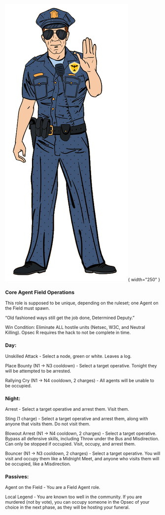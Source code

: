 ![determineddeputy.png](Images/determineddeputy.png){ width="250" }

### **Core Agent Field Operations**

This role is supposed to be unique, depending on the ruleset; one Agent on the Field must spawn.

“Old fashioned ways still get the job done, Determined Deputy.”

Win Condition: Eliminate ALL hostile units (Netsec, W3C, and Neutral Killing). Opsec R requires the hack to not be complete in time.

### **Day:**

Unskilled Attack - Select a node, green or white. Leaves a log.

Place Bounty (N1 -> N3 cooldown) - Select a target operative. Tonight they will be attempted to be arrested.

Rallying Cry (N1 -> N4 cooldown, 2 charges) - All agents will be unable to be occupied.

### **Night:**

Arrest - Select a target operative and arrest them. Visit them.

Sting (1 charge) - Select a target operative and arrest them, along with anyone that visits them. Do not visit them.

Blowout Arrest (N1 -> N4 cooldown, 2 charges) - Select a target operative. Bypass all defensive skills, including Throw under the Bus and Misdirection. Can only be stopped if occupied. Visit, occupy, and arrest them.

Bouncer (N1 -> N3 cooldown, 2 charges) - Select a target operative. You will visit and occupy them like a Midnight Meet, and anyone who visits them will be occupied, like a Misdirection.

### **Passives:**

Agent on the Field - You are a Field Agent role.

Local Legend - You are known too well in the community. If you are murdered (not by vote), you can occupy someone in the Opsec of your choice in the next phase, as they will be hosting your funeral.